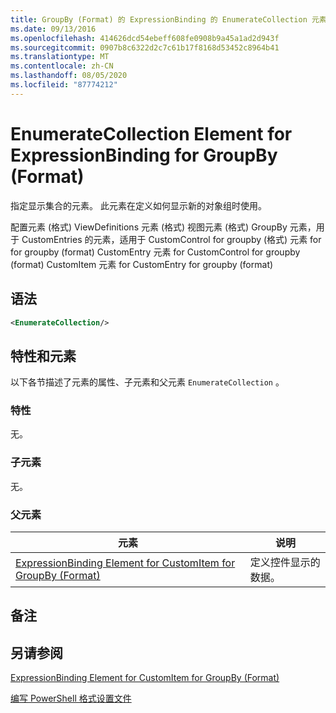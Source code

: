 ```yaml
---
title: GroupBy (Format) 的 ExpressionBinding 的 EnumerateCollection 元素 |Microsoft Docs
ms.date: 09/13/2016
ms.openlocfilehash: 414626dcd54ebeff608fe0908b9a45a1ad2d943f
ms.sourcegitcommit: 0907b8c6322d2c7c61b17f8168d53452c8964b41
ms.translationtype: MT
ms.contentlocale: zh-CN
ms.lasthandoff: 08/05/2020
ms.locfileid: "87774212"
---
```

# <a name="enumeratecollection-element-for-expressionbinding-for-groupby-format"></a>EnumerateCollection Element for ExpressionBinding for GroupBy (Format)

指定显示集合的元素。 此元素在定义如何显示新的对象组时使用。

配置元素 (格式) ViewDefinitions 元素 (格式) 视图元素 (格式) GroupBy 元素，用于 CustomEntries 的元素，适用于 CustomControl for groupby (格式) 元素 for for groupby (format) CustomEntry 元素 for CustomControl for groupby (format) CustomItem 元素 for CustomEntry for groupby (format) 

## <a name="syntax"></a>语法

```xml
<EnumerateCollection/>
```

## <a name="attributes-and-elements"></a>特性和元素

以下各节描述了元素的属性、子元素和父元素 `EnumerateCollection` 。

### <a name="attributes"></a>特性

无。

### <a name="child-elements"></a>子元素

无。

### <a name="parent-elements"></a>父元素

|元素|说明|
|-------------|-----------------|
|[ExpressionBinding Element for CustomItem for GroupBy (Format)](./expressionbinding-element-for-customitem-for-groupby-format.md)|定义控件显示的数据。|

## <a name="remarks"></a>备注

## <a name="see-also"></a>另请参阅

[ExpressionBinding Element for CustomItem for GroupBy (Format)](./expressionbinding-element-for-customitem-for-groupby-format.md)

[编写 PowerShell 格式设置文件](./writing-a-powershell-formatting-file.md)
